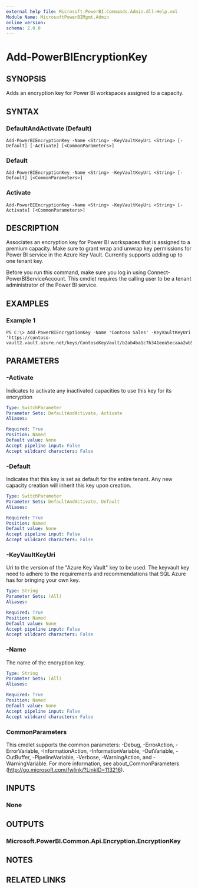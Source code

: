 ```yaml
---
external help file: Microsoft.PowerBI.Commands.Admin.dll-Help.xml
Module Name: MicrosoftPowerBIMgmt.Admin
online version:
schema: 2.0.0
---
```


# Add-PowerBIEncryptionKey

## SYNOPSIS
Adds an encryption key for Power BI workspaces assigned to a capacity.

## SYNTAX

### DefaultAndActivate (Default)
```
Add-PowerBIEncryptionKey -Name <String> -KeyVaultKeyUri <String> [-Default] [-Activate] [<CommonParameters>]
```

### Default
```
Add-PowerBIEncryptionKey -Name <String> -KeyVaultKeyUri <String> [-Default] [<CommonParameters>]
```

### Activate
```
Add-PowerBIEncryptionKey -Name <String> -KeyVaultKeyUri <String> [-Activate] [<CommonParameters>]
```

## DESCRIPTION
Associates an encryption key for Power BI workspaces that is assigned to a premium capacity.
Make sure to grant wrap and unwrap key permissions for Power BI service in the Azure Key Vault.
Currently supports adding up to one tenant key.

Before you run this command, make sure you log in using Connect-PowerBIServiceAccount.
This cmdlet requires the calling user to be a tenant administrator of the Power BI service.

## EXAMPLES

### Example 1
```
PS C:\> Add-PowerBIEncryptionKey -Name 'Contoso Sales' -KeyVaultKeyUri 'https://contoso-vault2.vault.azure.net/keys/ContosoKeyVault/b2ab4ba1c7b341eea5ecaaa2wb54c4d2'
```

## PARAMETERS

### -Activate
Indicates to activate any inactivated capacities to use this key for its encryption

```yaml
Type: SwitchParameter
Parameter Sets: DefaultAndActivate, Activate
Aliases:

Required: True
Position: Named
Default value: None
Accept pipeline input: False
Accept wildcard characters: False
```

### -Default
Indicates that this key is set as default for the entire tenant.
Any new capacity creation will inherit this key upon creation.

```yaml
Type: SwitchParameter
Parameter Sets: DefaultAndActivate, Default
Aliases:

Required: True
Position: Named
Default value: None
Accept pipeline input: False
Accept wildcard characters: False
```

### -KeyVaultKeyUri
Uri to the version of the "Azure Key Vault" key to be used.
The keyvault key need to adhere to the requirements and recommendations that SQL Azure has for bringing your own key.

```yaml
Type: String
Parameter Sets: (All)
Aliases:

Required: True
Position: Named
Default value: None
Accept pipeline input: False
Accept wildcard characters: False
```

### -Name
The name of the encryption key.

```yaml
Type: String
Parameter Sets: (All)
Aliases:

Required: True
Position: Named
Default value: None
Accept pipeline input: False
Accept wildcard characters: False
```

### CommonParameters
This cmdlet supports the common parameters: -Debug, -ErrorAction, -ErrorVariable, -InformationAction, -InformationVariable, -OutVariable, -OutBuffer, -PipelineVariable, -Verbose, -WarningAction, and -WarningVariable. For more information, see about_CommonParameters (http://go.microsoft.com/fwlink/?LinkID=113216).

## INPUTS

### None

## OUTPUTS

### Microsoft.PowerBI.Common.Api.Encryption.EncryptionKey

## NOTES

## RELATED LINKS
